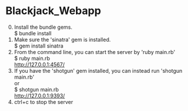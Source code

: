 Blackjack_Webapp
================
0. Install the bundle gems.<br/>
  $ bundle install
1. Make sure the 'sinatra' gem is installed.<br/>
  $ gem install sinatra
2. From the command line, you can start the server by 'ruby main.rb'<br/>
  $ ruby main.rb<br/>
  http://127.0.0.1:4567/
3. If you have the 'shotgun' gem installed, you can instead run 'shotgun main.rb'<br/>
  or<br/>
  $ shotgun main.rb<br/>
  http://127.0.0.1:9393/
4. ctrl+c to stop the server
